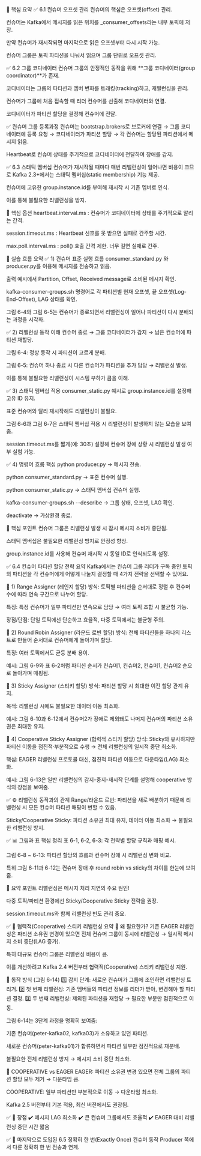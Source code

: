 📌 핵심 요약
✅ 6.1 컨슈머 오프셋 관리
컨슈머의 핵심은 오프셋(offset) 관리.

컨슈머는 Kafka에서 메시지를 읽은 위치를 _consumer_offsets라는 내부 토픽에 저장.

만약 컨슈머가 재시작되면 마지막으로 읽은 오프셋부터 다시 시작 가능.

컨슈머 그룹은 토픽 파티션을 나눠서 읽으며 그룹 단위로 오프셋 관리.

✅ 6.2 그룹 코디네이터
컨슈머 그룹의 안정적인 동작을 위해 **그룹 코디네이터(group coordinator)**가 존재.

코디네이터는 그룹의 파티션과 멤버 변화를 트래킹(tracking)하고, 재밸런싱을 관리.

컨슈머가 그룹에 처음 접속할 때 리더 컨슈머를 선출해 코디네이터와 연결.

코디네이터가 파티션 할당을 결정해 컨슈머에 전달.

✅ 컨슈머 그룹 등록과정
컨슈머는 bootstrap.brokers로 브로커에 연결 → 그룹 코디네이터에 등록 요청 → 코디네이터가 파티션 할당 → 각 컨슈머는 할당된 파티션에서 메시지 읽음.

Heartbeat로 컨슈머 상태를 주기적으로 코디네이터에 전달하여 장애를 감지.

✅ 6.3 스태틱 멤버십
컨슈머가 재시작될 때마다 매번 리밸런싱이 일어나면 비용이 크므로 Kafka 2.3+에서는 스태틱 멤버십(static membership) 기능 제공.

컨슈머에 고유한 group.instance.id를 부여해 재시작 시 기존 멤버로 인식.

이를 통해 불필요한 리밸런싱을 방지.

📌 핵심 옵션
heartbeat.interval.ms : 컨슈머가 코디네이터에 상태를 주기적으로 알리는 간격.

session.timeout.ms : Heartbeat 신호를 못 받으면 실패로 간주할 시간.

max.poll.interval.ms : poll() 호출 간격 제한. 너무 길면 실패로 간주.

📌 실습 흐름 요약
✅ 1) 컨슈머 표준 실행 흐름
consumer_standard.py 와 producer.py를 이용해 메시지를 전송하고 읽음.

출력 예시에서 Partition, Offset, Received message로 소비된 메시지 확인.

kafka-consumer-groups.sh 명령어로 각 파티션별 현재 오프셋, 끝 오프셋(Log-End-Offset), LAG 상태를 확인.

그림 6-4와 그림 6-5는 컨슈머가 종료되면서 리밸런싱이 일어나 파티션이 다시 분배되는 과정을 시각화.

✅ 2) 리밸런싱 동작 이해
컨슈머 종료 → 그룹 코디네이터가 감지 → 남은 컨슈머에 파티션 재할당.

그림 6-4: 정상 동작 시 파티션이 고르게 분배.

그림 6-5: 컨슈머 하나 종료 시 다른 컨슈머가 파티션을 추가 담당 → 리밸런싱 발생.

이를 통해 불필요한 리밸런싱이 시스템 부하가 큼을 이해.

✅ 3) 스태틱 멤버십 적용
consumer_static.py 예시로 group.instance.id를 설정해 고유 ID 유지.

표준 컨슈머와 달리 재시작해도 리밸런싱이 불필요.

그림 6-6과 그림 6-7은 스태틱 멤버십 적용 시 리밸런싱이 발생하지 않는 모습을 보여줌.

session.timeout.ms를 짧게(예: 30초) 설정해 컨슈머 장애 상황 시 리밸런싱 발생 여부 실험 가능.

✅ 4) 명령어 흐름 핵심
python producer.py → 메시지 전송.

python consumer_standard.py → 표준 컨슈머 실행.

python consumer_static.py → 스태틱 멤버십 컨슈머 실행.

kafka-consumer-groups.sh --describe → 그룹 상태, 오프셋, LAG 확인.

deactivate → 가상환경 종료.

🔑 핵심 포인트
컨슈머 그룹은 리밸런싱 발생 시 잠시 메시지 소비가 중단됨.

스태틱 멤버십은 불필요한 리밸런싱 방지로 안정성 향상.

group.instance.id를 사용해 컨슈머 재시작 시 동일 ID로 인식되도록 설정.

✅ 6.4 컨슈머 파티션 할당 전략 요약
Kafka에서는 컨슈머 그룹 리더가 구독 중인 토픽의 파티션을 각 컨슈머에게 어떻게 나눌지 결정할 때 4가지 전략을 선택할 수 있어요.

📌 1) Range Assigner (레인지 할당)
방식: 토픽별 파티션을 순서대로 정렬 후 컨슈머 수에 따라 연속 구간으로 나누어 할당.

특징: 특정 컨슈머가 일부 파티션만 연속으로 담당 → 여러 토픽 조합 시 불균형 가능.

장점/단점: 단일 토픽에선 단순하고 효율적, 다중 토픽에서는 불균형 주의.

📌 2) Round Robin Assigner (라운드 로빈 할당)
방식: 전체 파티션들을 하나의 리스트로 만들어 순서대로 컨슈머에게 돌아가며 할당.

특징: 여러 토픽에서도 균등 분배 용이.

예시: 그림 6-9와 표 6-2처럼 파티션 순서가 컨슈머1, 컨슈머2, 컨슈머1, 컨슈머2 순으로 돌아가며 매핑됨.

📌 3) Sticky Assigner (스티키 할당)
방식: 파티션 할당 시 최대한 이전 할당 관계 유지.

목적: 리밸런싱 시에도 불필요한 데이터 이동 최소화.

예시: 그림 6-10과 6-12에서 컨슈머2가 장애로 제외돼도 나머지 컨슈머의 파티션 소유권은 최대한 유지.

📌 4) Cooperative Sticky Assigner (협력적 스티키 할당)
방식: Sticky와 유사하지만 파티션 이동을 점진적·부분적으로 수행 → 전체 리밸런싱의 일시적 중단 최소화.

핵심: EAGER 리밸런싱 프로토콜 대신, 점진적 파티션 이동으로 다운타임(LAG) 최소화.

예시: 그림 6-13은 일반 리밸런싱의 감지-중지-재시작 단계를 설명해 cooperative 방식의 장점을 보여줌.

✅ ⚙️ 리밸런싱 동작과의 관계
Range/라운드 로빈: 파티션을 새로 배분하기 때문에 리밸런싱 시 모든 컨슈머 파티션 매핑이 변할 수 있음.

Sticky/Cooperative Sticky: 파티션 소유권 최대 유지, 데이터 이동 최소화 → 불필요한 리밸런싱 방지.

✅ 📊 그림과 표 핵심 정리
표 6-1, 6-2, 6-3: 각 전략별 할당 규칙과 매핑 예시.

그림 6-8 ~ 6-13: 파티션 할당의 흐름과 컨슈머 장애 시 리밸런싱 변화 비교.

특히 그림 6-11과 6-12는 컨슈머 장애 후 round robin vs sticky의 차이를 한눈에 보여줌.

🔑 요약 포인트
리밸런싱은 메시지 처리 지연의 주요 원인!

다중 토픽/파티션 환경에선 Sticky/Cooperative Sticky 전략을 권장.

session.timeout.ms와 함께 리밸런싱 빈도 관리 중요.

✅ 📌 협력적(Cooperative) 스티키 리밸런싱 요약
📍 왜 필요한가?
기존 EAGER 리밸런싱은 파티션 소유권 변경이 있으면 전체 컨슈머 그룹이 동시에 리밸런싱 → 일시적 메시지 소비 중단(LAG 증가).

특히 대규모 컨슈머 그룹은 리밸런싱 비용이 큼.

이를 개선하려고 Kafka 2.4 버전부터 협력적(Cooperative) 스티키 리밸런싱 지원.

📍 동작 방식 (그림 6-14)
1️⃣ 감지 단계: 새로운 컨슈머가 그룹에 조인하면 리밸런싱 트리거.
2️⃣ 첫 번째 리밸런싱: 기존 멤버들의 파티션 정보를 리더가 받아, 변경해야 할 파티션 결정.
3️⃣ 두 번째 리밸런싱: 제외된 파티션을 재할당 → 필요한 부분만 점진적으로 이동.

그림 6-14는 3단계 과정을 명확히 보여줌:

기존 컨슈머(peter-kafka02, kafka03)가 소유하고 있던 파티션.

새로운 컨슈머(peter-kafka01)가 합류하면서 파티션 일부만 점진적으로 재분배.

불필요한 전체 리밸런싱 방지 → 메시지 소비 중단 최소화.

📍 COOPERATIVE vs EAGER
EAGER: 파티션 소유권 변경 있으면 전체 그룹의 파티션 할당 모두 제거 → 다운타임 큼.

COOPERATIVE: 일부 파티션만 부분적으로 이동 → 다운타임 최소화.

Kafka 2.5 버전부터 기본 적용, 최신 버전에서도 권장됨.

✅ 📌 장점
✔️ 메시지 LAG 최소화
✔️ 큰 컨슈머 그룹에서도 효율적
✔️ EAGER 대비 리밸런싱 중단 시간 짧음

✅ 📌 마지막으로 도입된 6.5 정확히 한 번(Exactly Once) 컨슈머 동작
Producer 쪽에서 다룬 정확히 한 번 전송과 연계.
